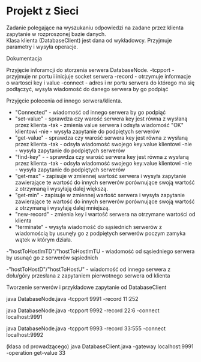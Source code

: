 # Projekt z Sieci

Zadanie polegające na wyszukaniu odpowiedzi na zadane przez klienta zapytanie w rozproszonej bazie danych.  
Klasa klienta (DatabaseClient) jest dana od wykładowcy. Przyjmuje parametry i wysyła operacje.


Dokumentacja

Przyjęcie inforamcji do storzenia serwera DatabaseNode. 
-tcpport - przyjmuje nr portu i inicjuje socket serwera
-record - otrzymuje informacje o wartosci key i value
-connect - adres i nr portu serwera do którego ma się podłączyć, wysyła wiadomość do danego serwera by go podpiąć 

Przyjęcie polecenia od innego serwera/klienta.
- "Connected" - wiadomość od innego serwera by go podpiąć
- "set-value" - sprawdza czy warość serwera key jest równa z wysłaną przez klienta
	-tak - zmienia value serwera i odsyła wiadomość "OK" klientowi
	-nie - wysyła zapytanie do podpiętych serwerów 
- "get-value" - sprawdza czy warość serwera key jest równa z wysłaną przez klienta
	-tak - odsyła wiadomość swojego key:value klientowi
	-nie - wysyła zapytanie do podpiętych serwerów 
- "find-key" - - sprawdza czy warość serwera key jest równa z wysłaną przez klienta
	-tak - odsyła wiadomość swojego key:value klientowi
	-nie - wysyła zapytanie do podpiętych serwerów 
- "get-max" - zapisuje w zmiennej wartość serwera i wysyła zapytanie zawierające te wartość do innych serwerów porównujące swoją wartość z otrzymaną i wysyłają dalej większą.
- "get-min" - zapisuje w zmiennej wartość serwera i wysyła zapytanie zawierające te wartość do innych serwerów porównujące swoją wartość z otrzymaną i wysyłają dalej mniejszą.
- "new-record" - zmienia key i wartość serwera na otrzymane wartości od klienta
- "terminate" - wysyła wiadomość do sąsiednich serwerów z wiadomością by usunęły go z podpiętych serwerów poczym zamyka wątek w którym działa.

-"hostToHostImTD"/"hostToHostImTU - wiadomość od sąsiedniego serwera by usunąć go z serwerów sąsiednich

-"hostToHostD"/"hostToHostU" - wiadomość od innego serwera z dołu/góry przesłana z zapytaniem pierwotnego serwera od klienta



Tworzenie serwerów i przykładowe zapytanie od DatabaseClient

 java DatabaseNode.java -tcpport 9991 -record 11:252 
 
 java DatabaseNode.java -tcpport 9992 -record 22:6 -connect localhost:9991 
 
 java DatabaseNode.java -tcpport 9993 -record 33:555 -connect localhost:9992 
 
 (klasa od prowadzącego)   java DatabaseClient.java -gateway localhost:9991 -operation get-value 33 
